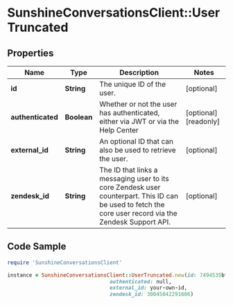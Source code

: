 # SunshineConversationsClient::UserTruncated

## Properties

Name | Type | Description | Notes
------------ | ------------- | ------------- | -------------
**id** | **String** | The unique ID of the user. | [optional] 
**authenticated** | **Boolean** | Whether or not the user has authenticated, either via JWT or via the Help Center | [optional] [readonly] 
**external_id** | **String** | An optional ID that can also be used to retrieve the user.  | [optional] 
**zendesk_id** | **String** | The ID that links a messaging user to its core Zendesk user counterpart. This ID can be used to fetch the core user record via the Zendesk Support API.  | [optional] 

## Code Sample

```ruby
require 'SunshineConversationsClient'

instance = SunshineConversationsClient::UserTruncated.new(id: 7494535bff5cef41a15be74d,
                                 authenticated: null,
                                 external_id: your-own-id,
                                 zendesk_id: 30045042291606)
```


